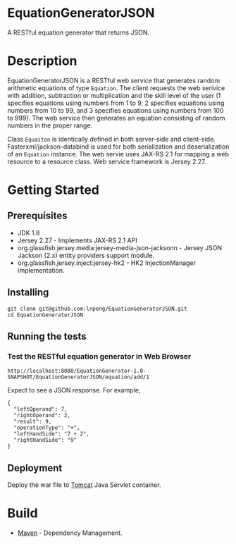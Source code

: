 # EquationGeneratorJSON
A RESTful equation generator that returns JSON.

# Description
EquationGeneratorJSON is a RESTful web service that generates random arithmetic equations of type `Equation`. The client requests the web serivice with addition, subtraction or multiplication and the skill level of the user (1 specifies equations using numbers from 1 to 9, 2 specifies equaitons using numbers from 10 to 99, and 3 specifies equations using numbers from 100 to 999). The web service then generates an equation consisting of random numbers in the proper range. 

Class `Equaiton` is identically defined in both server-side and client-side. Fasterxml/jackson-databind is used for both serialization and deserialization of an `Equation` instance. The web servie uses JAX-RS 2.1 for mapping a web resource to a resource class. Web service framework is Jersey 2.27.

# Getting Started
## Prerequisites
- JDK 1.8
- Jersey 2.27 - Implements JAX-RS 2.1 API 
- org.glassfish.jersey.media:jersey-media-json-jacksonn - Jersey JSON Jackson (2.x) entity providers support module.
- org.glassfish.jersey.inject:jersey-hk2 - HK2 InjectionManager implementation.
## Installing
```
git clone git@github.com:lnpeng/EquationGeneratorJSON.git
cd EquationGeneratorJSON
```
## Running the tests
### Test the RESTful equation generator in Web Browser
```
http://localhost:8080/EquationGenerator-1.0-SNAPSHOT/EquationGeneratorJSON/equation/add/1
```
Expect to see a JSON response. For example,
```
{
  "leftOperand": 7,
  "rightOperand": 2,
  "result": 9,
  "operationType": "+",
  "leftHandSide": "7 + 2",
  "rightHandSide": "9"
}
```

## Deployment
Deploy the war file to [Tomcat](http://tomcat.apache.org/) Java Servlet container.

# Build
- [Maven](https:maven.apache.org) - Dependency Management.

